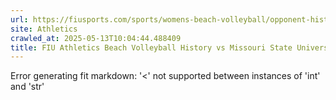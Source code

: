```yaml
---
url: https://fiusports.com/sports/womens-beach-volleyball/opponent-history/missouri-state-university/508
site: Athletics
crawled_at: 2025-05-13T10:04:44.488409
title: FIU Athletics Beach Volleyball History vs Missouri State University
---
```


Error generating fit markdown: '<' not supported between instances of 'int' and 'str'